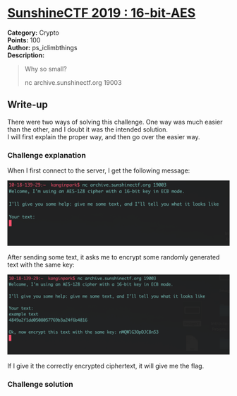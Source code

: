 # [SunshineCTF 2019 : 16-bit-AES](https://2019.sunshinectf.org/challenges#16-bit-AES)

**Category:** Crypto  
**Points:** 100  
**Author:** ps_iclimbthings  
**Description:**  
> Why so small?
>
> nc archive.sunshinectf.org 19003

## Write-up

There were two ways of solving this challenge. One way was much easier than the other, and I doubt it was the intended solution.  
I will first explain the proper way, and then go over the easier way.

### Challenge explanation

When I first connect to the server, I get the following message: 

![](image1.png)

After sending some text, it asks me to encrypt some randomly generated text with the same key: 

![](image2.png)

If I give it the correctly encrypted ciphertext, it will give me the flag.

### Challenge solution

